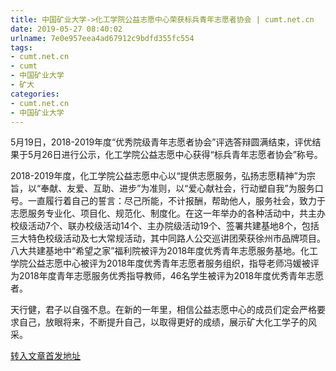 ```yaml
---
title: 中国矿业大学->化工学院公益志愿中心荣获标兵青年志愿者协会 | cumt.net.cn
date: 2019-05-27 08:40:02
urlname: 7e0e957eea4ad67912c9bdfd355fc554
tags: 
- cumt.net.cn
- cumt
- 中国矿业大学
- 矿大
categories:
- cumt.net.cn
- 中国矿业大学
---
```



5月19日，2018-2019年度“优秀院级青年志愿者协会”评选答辩圆满结束，评优结果于5月26日进行公示，化工学院公益志愿中心获得“标兵青年志愿者协会”称号。

2018-2019年度，化工学院公益志愿中心以“提供志愿服务，弘扬志愿精神”为宗旨，以“奉献、友爱、互助、进步”为准则，以“爱心献社会，行动塑自我”为服务口号。一直履行着自己的誓言：尽己所能，不计报酬，帮助他人，服务社会，致力于志愿服务专业化、项目化、规范化、制度化。在这一年举办的各种活动中，共主办校级活动7个、联办校级活动14个、主办院级活动19个、签署共建基地8个，包括三大特色校级活动及七大常规活动，其中同路人公交巡讲团荣获徐州市品牌项目。八大共建基地中“希望之家”福利院被评为2018年度优秀青年志愿服务基地。化工学院公益志愿中心被评为2018年度优秀青年志愿者服务组织，指导老师冯媛被评为2018年度青年志愿服务优秀指导教师，46名学生被评为2018年度优秀青年志愿者。

天行健，君子以自强不息。在新的一年里，相信公益志愿中心的成员们定会严格要求自己，放眼将来，不断提升自己，以取得更好的成绩，展示矿大化工学子的风采。





[转入文章首发地址](http://xwzx.cumt.edu.cn/0a/1a/c523a526874/page.htm)